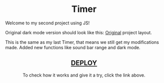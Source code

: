 <div align="center">
  <h1>Timer</h1>
</div>

Welcome to my second project using JS!

Original dark mode version should look like this: [Original]("https://www.figma.com/file/nlJJAVuGDc1tnDKqUW4FJA/Stage-05---Dark-Mode-FocusTimer/duplicate?node-id=0%3A1") project layout.

This is the same as my last Timer, that means we still get my modifications made. Added new functions like sound bar range and dark mode.

<div align="center">
  
<a href="https://henriquekishida.github.io/Timer-with-Dark-Mode/"> <h2> DEPLOY </h2></a>
  
To check how it works and give it a try, click the link above.
</div>
